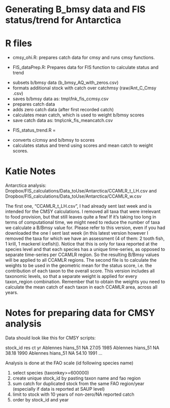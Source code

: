 Generating B_bmsy data and FIS status/trend for Antarctica
=====================

R files
=====================
* cmsy_ohi.R: prepares catch data for cmsy and runs cmsy functions. 

* FIS_dataPrep.R: Prepares data for FIS function to calculate status and trend
- subsets b/bmsy data (b_bmsy_AQ_with_zeros.csv)
- formats additional stock with catch over catchmsy (raw/Ant_C_Cmsy .csv)
- saves b/bmsy data as: tmp\\fnk_fis_ccmsy.csv
- prepares catch data
- adds zero catch data (after first recorded catch)
- calculates mean catch, which is used to weight b/bmsy scores
- save catch data as: tmp\\cnk_fis_meancatch.csv

* FIS_status_trend.R = 
- converts c/cmsy and b/bmsy to scores
- calculates status and trend using scores and mean catch to weight scores.

Katie Notes
===========================================
Antarctica analysis:
Dropbox/FIS_calculations/Data_toUse/Antarctica/CCAMLR_t_LH.csv
and 
Dropbox/FIS_calculations/Data_toUse/Antarctica/CCAMLR_w.csv

The first one, “CCAMLR_t_LH.csv”, I had already sent last week and is intended for the CMSY calculations. I removed all taxa that were irrelevant to food provision, but that still leaves quite a few! If it’s taking too long in terms of computational time, we might need to reduce the number of taxa we calculate a B/Bmsy value for.
Please refer to this version, even if you had downloaded the one I sent last week (in this latest version however I removed the taxa for which we have an assessment (4 of them: 2 tooth fish, 1 krill, 1 mackerel icefish)).
Notice that this is only for taxa reported at the species level and that each species has a unique time-series, as opposed to separate time-series per CCAMLR region. So the resulting B/Bmsy values will be applied to all CCAMLR regions.
The second file is to calculate the weights to be used in the geometric mean for the status score, i.e. the contribution of each taxon to the overall score. This version includes all taxonomic levels, so that a separate weight is applied for every taxon_region combination. Remember that to obtain the weights you need to calculate the mean catch of each taxon in each CCAMLR area, across all years.



Notes for preparing data for CMSY analysis
===========================================
Data should look like this for CMSY scripts:

stock_id            res           ct   yr
Ablennes hians_51   NA            27.05 1985
Ablennes hians_51   NA            38.18 1990
Ablennes hians_51   NA            54.10 1991
...

Analysis is done at the FAO scale (id following species name)

1.  select species (taxonkey>=600000)
2. create unique stock_id by pasting taxon name and fao region
3. sum catch for duplicated stock from the same FAO region/year (especially if data is reported at SAUP level)
4. limit to stock with 10 years of non-zero/NA reported catch
5. order by stock_id and year


